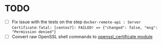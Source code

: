 # TODO

 - [ ] Fix issue with the tests on the step `docker-remote-api : Server Certificate`: `fatal: [centos7]: FAILED! => {"changed": false, "msg": "Permission denied"}`
 - [ ] Convert raw OpenSSL shell commands to [openssl_certificate module](https://docs.ansible.com/ansible/latest/modules/openssl_certificate_module.html)
